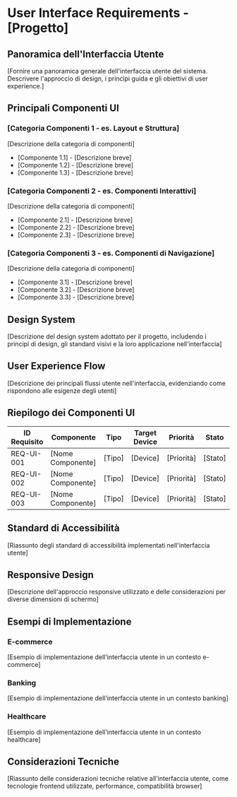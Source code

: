 # User Interface Requirements - [Progetto]

## Panoramica dell'Interfaccia Utente

[Fornire una panoramica generale dell'interfaccia utente del sistema. Descrivere l'approccio di design, i principi guida e gli obiettivi di user experience.]

## Principali Componenti UI

### [Categoria Componenti 1 - es. Layout e Struttura]

[Descrizione della categoria di componenti]

- [Componente 1.1] - [Descrizione breve]
- [Componente 1.2] - [Descrizione breve]
- [Componente 1.3] - [Descrizione breve]

### [Categoria Componenti 2 - es. Componenti Interattivi]

[Descrizione della categoria di componenti]

- [Componente 2.1] - [Descrizione breve]
- [Componente 2.2] - [Descrizione breve]
- [Componente 2.3] - [Descrizione breve]

### [Categoria Componenti 3 - es. Componenti di Navigazione]

[Descrizione della categoria di componenti]

- [Componente 3.1] - [Descrizione breve]
- [Componente 3.2] - [Descrizione breve]
- [Componente 3.3] - [Descrizione breve]

## Design System

[Descrizione del design system adottato per il progetto, includendo i principi di design, gli standard visivi e la loro applicazione nell'interfaccia]

## User Experience Flow

[Descrizione dei principali flussi utente nell'interfaccia, evidenziando come rispondono alle esigenze degli utenti]

## Riepilogo dei Componenti UI

| ID Requisito | Componente | Tipo | Target Device | Priorità | Stato |
|--------------|-----------|------|--------------|----------|-------|
| REQ-UI-001   | [Nome Componente] | [Tipo] | [Device] | [Priorità] | [Stato] |
| REQ-UI-002   | [Nome Componente] | [Tipo] | [Device] | [Priorità] | [Stato] |
| REQ-UI-003   | [Nome Componente] | [Tipo] | [Device] | [Priorità] | [Stato] |

## Standard di Accessibilità

[Riassunto degli standard di accessibilità implementati nell'interfaccia utente]

## Responsive Design

[Descrizione dell'approccio responsive utilizzato e delle considerazioni per diverse dimensioni di schermo]

## Esempi di Implementazione

### E-commerce

[Esempio di implementazione dell'interfaccia utente in un contesto e-commerce]

### Banking

[Esempio di implementazione dell'interfaccia utente in un contesto banking]

### Healthcare

[Esempio di implementazione dell'interfaccia utente in un contesto healthcare]

## Considerazioni Tecniche

[Riassunto delle considerazioni tecniche relative all'interfaccia utente, come tecnologie frontend utilizzate, performance, compatibilità browser]
